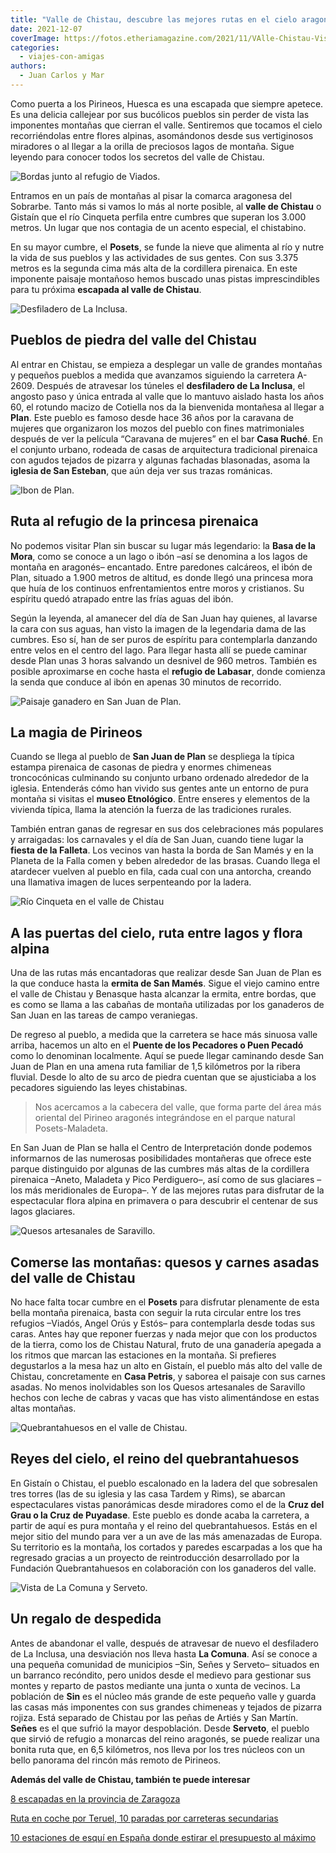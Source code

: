 ```yaml
---
title: "Valle de Chistau, descubre las mejores rutas en el cielo aragonés"
date: 2021-12-07
coverImage: https://fotos.etheriamagazine.com/2021/11/VAlle-Chistau-Vista-de-La-Comuna-y-Serveto.jpg
categories: 
  - viajes-con-amigas
authors: 
  - Juan Carlos y Mar
---
```


Como puerta a los Pirineos, Huesca es una escapada que siempre apetece. Es una delicia 
callejear por sus bucólicos pueblos sin perder de vista las imponentes montañas que 
cierran el valle. Sentiremos que tocamos el cielo recorriéndolas entre flores alpinas, 
asomándonos desde sus vertiginosos miradores o al llegar a la orilla de preciosos lagos 
de montaña. Sigue leyendo para conocer todos los secretos del valle de Chistau. 

![Bordas junto al refugio de Viados.](https://fotos.etheriamagazine.com/2021/11/valle-chistau-Bordas-refugio-de-VIADOS.jpg "Bordas junto al refugio de Viados.")

Entramos en un país de montañas al pisar la comarca aragonesa del Sobrarbe. Tanto más si 
vamos lo más al norte posible, al **valle de Chistau** o Gistaín que el río Cinqueta 
perfila entre cumbres que superan los 3.000 metros. Un lugar que nos contagia de un 
acento especial, el chistabino. 

En su mayor cumbre, el **Posets**, se funde la nieve que alimenta al río y nutre la vida 
de sus pueblos y las actividades de sus gentes. Con sus 3.375 metros es la segunda cima 
más alta de la cordillera pirenaica. En este imponente paisaje montañoso hemos buscado 
unas pistas imprescindibles para tu próxima **escapada al valle de Chistau**. 

![Desfiladero de La Inclusa.](https://fotos.etheriamagazine.com/2021/11/Valle-Chistau-Desfiladero-LA-INCLUSA.jpg "Desfiladero de La Inclusa.")

## Pueblos de piedra del valle del Chistau

Al entrar en Chistau, se empieza a desplegar un valle de grandes montañas y pequeños 
pueblos a medida que avanzamos siguiendo la carretera A-2609. Después de atravesar los 
túneles el **desfiladero de La Inclusa**, el angosto paso y única entrada al valle que 
lo mantuvo aislado hasta los años 60, el rotundo macizo de Cotiella nos da la bienvenida 
montañesa al llegar a **Plan**. Este pueblo es famoso desde hace 36 años por la caravana 
de mujeres que organizaron los mozos del pueblo con fines matrimoniales después de ver 
la película “Caravana de mujeres” en el bar **Casa Ruché**. En el conjunto urbano, 
rodeada de casas de arquitectura tradicional pirenaica con agudos tejados de pizarra y 
algunas fachadas blasonadas, asoma la **iglesia de San Esteban**, que aún deja ver sus 
trazas románicas. 

![Ibon de Plan.](https://fotos.etheriamagazine.com/2021/11/valle-Chistau-Ibon-de-Plan.jpg "Ibón de Plan.")

## Ruta al refugio de la princesa pirenaica

No podemos visitar Plan sin buscar su lugar más legendario: la **Basa de la Mora**, como 
se conoce a un lago o ibón –así se denomina a los lagos de montaña en aragonés– 
encantado. Entre paredones calcáreos, el ibón de Plan, situado a 1.900 metros de 
altitud, es donde llegó una princesa mora que huía de los continuos enfrentamientos 
entre moros y cristianos. Su espíritu quedó atrapado entre las frías aguas del ibón. 

Según la leyenda, al amanecer del día de San Juan hay quienes, al lavarse la cara con 
sus aguas, han visto la imagen de la legendaria dama de las cumbres. Eso sí, han de ser 
puros de espíritu para contemplarla danzando entre velos en el centro del lago. Para 
llegar hasta allí se puede caminar desde Plan unas 3 horas salvando un desnivel de 960 
metros. También es posible aproximarse en coche hasta el **refugio de Labasar**, donde 
comienza la senda que conduce al ibón en apenas 30 minutos de recorrido. 

![Paisaje ganadero en San Juan de Plan.](https://fotos.etheriamagazine.com/2021/11/Valle-Chistau-Paisaje-ganadero-SAN-JUAN-DE-PLAN.jpg "Paisaje ganadero en San Juan de Plan.")

## La magia de Pirineos

Cuando se llega al pueblo de **San Juan de Plan** se despliega la típica estampa 
pirenaica de casonas de piedra y enormes chimeneas troncocónicas culminando su conjunto 
urbano ordenado alrededor de la iglesia. Entenderás cómo han vivido sus gentes ante un 
entorno de pura montaña si visitas el **museo Etnológico**. Entre enseres y elementos de 
la vivienda típica, llama la atención la fuerza de las tradiciones rurales. 

También entran ganas de regresar en sus dos celebraciones más populares y arraigadas: 
los carnavales y el día de San Juan, cuando tiene lugar la **fiesta de la Falleta**. Los 
vecinos van hasta la borda de San Mamés y en la Planeta de la Falla comen y beben 
alrededor de las brasas. Cuando llega el atardecer vuelven al pueblo en fila, cada cual 
con una antorcha, creando una llamativa imagen de luces serpenteando por la ladera. 

![Río Cinqueta en el valle de Chistau](https://fotos.etheriamagazine.com/2021/11/valle-Chistau-Rio-Cinqueta.jpg "Río Cinqueta.")

## A las puertas del cielo, ruta entre lagos y flora alpina

Una de las rutas más encantadoras que realizar desde San Juan de Plan es la que conduce 
hasta la **ermita de San Mamés**. Sigue el viejo camino entre el valle de Chistau y 
Benasque hasta alcanzar la ermita, entre bordas, que es como se llama a las cabañas de 
montaña utilizadas por los ganaderos de San Juan en las tareas de campo veraniegas. 

De regreso al pueblo, a medida que la carretera se hace más sinuosa valle arriba, 
hacemos un alto en el **Puente de los Pecadores o Puen Pecadó** como lo denominan 
localmente. Aquí se puede llegar caminando desde San Juan de Plan en una amena ruta 
familiar de 1,5 kilómetros por la ribera fluvial. Desde lo alto de su arco de piedra 
cuentan que se ajusticiaba a los pecadores siguiendo las leyes chistabinas. 

> Nos acercamos a la cabecera del valle, que forma parte del área más oriental del Pirineo 
> aragonés integrándose en el parque natural Posets-Maladeta. 

En San Juan de Plan se halla el Centro de Interpretación donde podemos informarnos de 
las numerosas posibilidades montañeras que ofrece este parque distinguido por algunas de 
las cumbres más altas de la cordillera pirenaica –Aneto, Maladeta y Pico Perdiguero–, 
así como de sus glaciares –los más meridionales de Europa–. Y de las mejores rutas para 
disfrutar de la espectacular flora alpina en primavera o para descubrir el centenar de 
sus lagos glaciares. 

![Quesos artesanales de Saravillo.](https://fotos.etheriamagazine.com/2021/11/Valle-Chistau-Quesos-artesanos.jpg "Quesos artesanales de Saravillo.")

## Comerse las montañas: quesos y carnes asadas del valle de Chistau

No hace falta tocar cumbre en el **Posets** para disfrutar plenamente de esta bella 
montaña pirenaica, basta con seguir la ruta circular entre los tres refugios –Viadós, 
Angel Orús y Estós– para contemplarla desde todas sus caras. Antes hay que reponer 
fuerzas y nada mejor que con los productos de la tierra, como los de Chistau Natural, 
fruto de una ganadería apegada a los ritmos que marcan las estaciones en la montaña. Si 
prefieres degustarlos a la mesa haz un alto en Gistaín, el pueblo más alto del valle de 
Chistau, concretamente en **Casa Petris**, y saborea el paisaje con sus carnes asadas. 
No menos inolvidables son los Quesos artesanales de Saravillo hechos con leche de cabras 
y vacas que has visto alimentándose en estas altas montañas. 

![Quebrantahuesos en el valle de Chistau.](https://fotos.etheriamagazine.com/2021/11/valle-chistau-Quebrantahuesos.jpg "Quebrantahuesos en el valle de Chistau.")

## Reyes del cielo, el reino del quebrantahuesos

En Gistaín o Chistau, el pueblo escalonado en la ladera del que sobresalen tres torres 
(las de su iglesia y las casa Tardem y Rims), se abarcan espectaculares vistas 
panorámicas desde miradores como el de la **Cruz del Grau o la Cruz de Puyadase**. Este 
pueblo es donde acaba la carretera, a partir de aquí es pura montaña y el reino del 
quebrantahuesos. Estás en el mejor sitio del mundo para ver a un ave de las más 
amenazadas de Europa. Su territorio es la montaña, los cortados y paredes escarpadas a 
los que ha regresado gracias a un proyecto de reintroducción desarrollado por la 
Fundación Quebrantahuesos en colaboración con los ganaderos del valle. 

![Vista de La Comuna y Serveto.](https://fotos.etheriamagazine.com/2021/11/VAlle-Chistau-Vista-de-La-Comuna-y-Serveto.jpg "Vista de La Comuna y Serveto.")

## Un regalo de despedida

Antes de abandonar el valle, después de atravesar de nuevo el desfiladero de La Inclusa, 
una desviación nos lleva hasta **La Comuna**. Así se conoce a una pequeña comunidad de 
municipios –Sin, Señes y Serveto– situados en un barranco recóndito, pero unidos desde 
el medievo para gestionar sus montes y reparto de pastos mediante una junta o xunta de 
vecinos. La población de **Sin** es el núcleo más grande de este pequeño valle y guarda 
las casas más imponentes con sus grandes chimeneas y tejados de pizarra rojiza. Está 
separado de Chistau por las peñas de Artiés y San Martín. **Señes** es el que sufrió la 
mayor despoblación. Desde **Serveto**, el pueblo que sirvió de refugio a monarcas del 
reino aragonés, se puede realizar una bonita ruta que, en 6,5 kilómetros, nos lleva por 
los tres núcleos con un bello panorama del rincón más remoto de Pirineos. 

**Además del valle de Chistau, también te puede interesar** 

[8 escapadas en la provincia de 
Zaragoza](https://etheriamagazine.com/2020/06/08/viajes-por-espana-8-escapadas-en-la-provincia-de-zaragoza/) 

[Ruta en coche por Teruel, 10 paradas por carreteras 
secundarias](https://etheriamagazine.com/2021/10/12/ruta-en-coche-por-teruel/) 

[10 estaciones de esquí en España donde estirar el presupuesto al 
máximo](https://etheriamagazine.com/2021/11/25/10-estaciones-de-esqui-mas-baratas-de-espana-2021-2022/)
